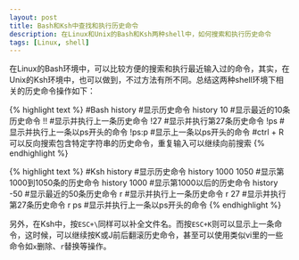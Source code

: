 ```yaml
---
layout: post
title: Bash和Ksh中查找和执行历史命令
description: 在Linux和Unix的Bash和Ksh两种shell中，如何搜索和执行历史命令
tags: [Linux, shell]
---
```


在Linux的Bash环境中，可以比较方便的搜索和执行最近输入过的命令，其实，在Unix的Ksh环境中，也可以做到，不过方法有所不同。总结这两种shell环境下相关的历史命令操作如下：

<!--more-->

{% highlight text %}
#Bash
history          #显示历史命令
history 10       #显示最近的10条历史命令
!!               #显示并执行上一条历史命令
!27              #显示并执行第27条历史命令
!ps              #显示并执行上一条以ps开头的命令
!ps:p            #显示上一条以ps开头的命令
                 #ctrl + R 可以反向搜索包含特定字符串的历史命令，重复输入可以继续向前搜索
{% endhighlight %}

{% highlight text %}
#Ksh
history              #显示历史命令
history 1000 1050    #显示第1000到1050条的历史命令
history 1000         #显示第1000以后的历史命令
history -50          #显示最近的50条历史命令
r                    #显示并执行上一条历史命令
r 27                 #显示并执行第27条历史命令
r ps                 #显示并执行上一条以ps开头的命令
{% endhighlight %}

另外，在Ksh中，按`ESC+\`同样可以补全文件名。而按`ESC+K`则可以显示上一条命令，这时候，可以继续按K或J前后翻滚历史命令，甚至可以使用类似vi里的一些命令如`x`删除、`r`替换等操作。
